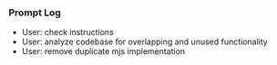 ### Prompt Log

- User: check instructions
- User: analyze codebase for overlapping and unused functionality
- User: remove duplicate mjs implementation
